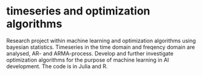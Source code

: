 # timeseries and optimization algorithms
Research project within machine learning and optimization algorithms using bayesian statistics. Timeseries in the time domain and freqency domain are analysed, AR- and ARMA-process. Develop and further investigate optimization algorithms for the purpose of machine learning in AI development. The code is in Julia and R.
